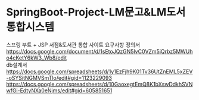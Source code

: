 # SpringBoot-Project-LM문고&LM도서 통합시스템
스프링 부트 + JSP 서점&도서관 통합 사이트
요구사항 정의서
<br>
https://docs.google.com/document/d/1sEtoJQzGN5lvC0VZm5iQrbz5MWUho4cKetY6kW3_Wb8/edit
<br>
db설계서
<br>
https://docs.google.com/spreadsheets/d/1y1EzFjh9K01Tv36UtZnEML5xZEV-oSYSitNGMVSmTlo/edit#gid=1123229093
https://docs.google.com/spreadsheets/d/10GaoxegtEmQ8K1bXswDdkhSVNwfGi-EdtyNXa0eNjms/edit#gid=605851651
